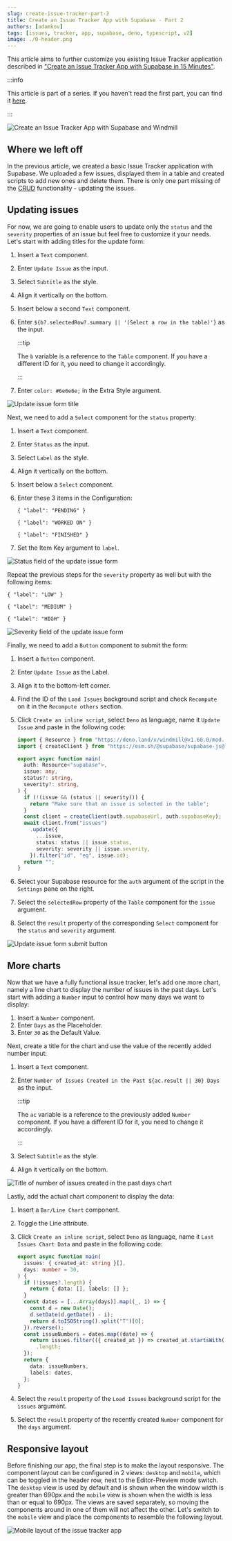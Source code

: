```yaml
---
slug: create-issue-tracker-part-2
title: Create an Issue Tracker App with Supabase - Part 2
authors: [adamkov]
tags: [issues, tracker, app, supabase, deno, typescript, v2]
image: ./0-header.png
---
```


This article aims to further customize you existing Issue Tracker application
described in
["Create an Issue Tracker App with Supabase in 15 Minutes"](../2023-01-25-issue-tracker/index.md).

<!--truncate-->

:::info

This article is part of a series. If you haven't read the first part, you can
find it [here](../2023-01-25-issue-tracker/index.md).

:::

![Create an Issue Tracker App with Supabase and Windmill](./0-header.png "Integrate Supabase with Windmill in an issue tracker application")

## Where we left off

In the previous article, we created a basic Issue Tracker application with
Supabase. We uploaded a few issues, displayed them in a table and created
scripts to add new ones and delete them. There is only one part missing of the
[CRUD](https://developer.mozilla.org/en-US/docs/Glossary/CRUD) functionality -
updating the issues.

## Updating issues

For now, we are going to enable users to update only the `status` and the
`severity` properties of an issue but feel free to customize it your needs.
Let's start with adding titles for the update form:

1. Insert a `Text` component.
1. Enter `Update Issue` as the input.
1. Select `Subtitle` as the style.
1. Align it vertically on the bottom.
1. Insert below a second `Text` component.
1. Enter `${b?.selectedRow?.summary || '(Select a row in the table)'}` as the
   input.

   :::tip

   The `b` variable is a reference to the `Table` component. If you have a
   different ID for it, you need to change it accordingly.

   :::
1. Enter `color: #6e6e6e;` in the Extra Style argument.

![Update issue form title](./1-wm-update-form-title.png)

Next, we need to add a `Select` component for the `status` property:

1. Insert a `Text` component.
1. Enter `Status` as the input.
1. Select `Label` as the style.
1. Align it vertically on the bottom.
1. Insert below a `Select` component.
1. Enter these 3 items in the Configuration:
   ```tsx
   { "label": "PENDING" }
   ```

   ```tsx
   { "label": "WORKED ON" }
   ```

   ```tsx
   { "label": "FINISHED" }
   ```
1. Set the Item Key argument to `label`.

![Status field of the update issue form](./2-wm-form-status.png)

Repeat the previous steps for the `severity` property as well but with the
following items:

```tsx
{ "label": "LOW" }
```

```tsx
{ "label": "MEDIUM" }
```

```tsx
{ "label": "HIGH" }
```

![Severity field of the update issue form](./3-wm-form-severity.png)

Finally, we need to add a `Button` component to submit the form:

1. Insert a `Button` component.
1. Enter `Update Issue` as the Label.
1. Align it to the bottom-left corner.
1. Find the ID of the `Load Issues` background script and check `Recompute` on
   it in the `Recompute others` section.
1. Click `Create an inline script`, select `Deno` as language, name it
   `Update Issue` and paste in the following code:

   ```ts
   import { Resource } from "https://deno.land/x/windmill@v1.60.0/mod.ts";
   import { createClient } from "https://esm.sh/@supabase/supabase-js@2";

   export async function main(
     auth: Resource<"supabase">,
     issue: any,
     status?: string,
     severity?: string,
   ) {
     if (!(issue && (status || severity))) {
       return "Make sure that an issue is selected in the table";
     }
     const client = createClient(auth.supabaseUrl, auth.supabaseKey);
     await client.from("issues")
       .update({
         ...issue,
         status: status || issue.status,
         severity: severity || issue.severity,
       }).filter("id", "eq", issue.id);
     return "";
   }
   ```
1. Select your Supabase resource for the `auth` argument of the script in the
   `Settings` pane on the right.
1. Select the `selectedRow` property of the `Table` component for the `issue`
   argument.
1. Select the `result` property of the corresponding `Select` component for the
   `status` and `severity` argument.

![Update issue form submit button](./4-wm-form-submit.png)

## More charts

Now that we have a fully functional issue tracker, let's add one more chart,
namely a line chart to display the number of issues in the past days. Let's
start with adding a `Number` input to control how many days we want to display:

1. Insert a `Number` component.
1. Enter `Days` as the Placeholder.
1. Enter `30` as the Default Value.

Next, create a title for the chart and use the value of the recently added
number input:

1. Insert a `Text` component.
1. Enter `Number of Issues Created in the Past ${ac.result || 30} Days` as the
   input.

   :::tip

   The `ac` variable is a reference to the previously added `Number` component.
   If you have a different ID for it, you need to change it accordingly.

   :::
1. Select `Subtitle` as the style.
1. Align it vertically on the bottom.

![Title of number of issues created in the past days chart](./5-wm-past-issues-title.png)

Lastly, add the actual chart component to display the data:

1. Insert a `Bar/Line Chart` component.
1. Toggle the Line attribute.
1. Click `Create an inline script`, select `Deno` as language, name it
   `Last Issues Chart Data` and paste in the following code:

   ```ts
   export async function main(
     issues: { created_at: string }[],
     days: number = 30,
   ) {
     if (!issues?.length) {
       return { data: [], labels: [] };
     }
     const dates = [...Array(days)].map((_, i) => {
       const d = new Date();
       d.setDate(d.getDate() - i);
       return d.toISOString().split("T")[0];
     }).reverse();
     const issueNumbers = dates.map((date) => {
       return issues.filter(({ created_at }) => created_at.startsWith(date))
         .length;
     });
     return {
       data: issueNumbers,
       labels: dates,
     };
   }
   ```
1. Select the `result` property of the `Load Issues` background script for the
   `issues` argument.
1. Select the `result` property of the recently created `Number` component for
   the `days` argument.

## Responsive layout

Before finishing our app, the final step is to make the layout responsive. The
component layout can be configured in 2 views: `desktop` and `mobile`, which can
be toggled in the header row, next to the Editor-Preview mode switch. The
`desktop` view is used by default and is shown when the window width is greater
than 690px and the `mobile` view is shown when the width is less than or equal
to 690px. The views are saved separately, so moving the components around in one
of them will not affect the other. Let's switch to the `mobile` view and place
the components to resemble the following layout.

![Mobile layout of the issue tracker app](./7-wm-issue-tracker-mobile.png)
